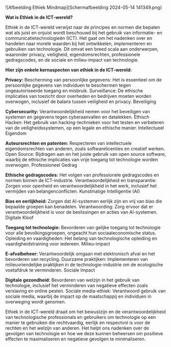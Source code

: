 ![Afbeelding Ethiek Mindmap](Schermafbeelding 2024-05-14 141349.png)

**Wat is Ethiek in de ICT-wereld?**

Ethiek in de ICT-wereld verwijst naar de principes en normen die bepalen wat als juist en onjuist wordt beschouwd bij het gebruik van informatie- en communicatietechnologieën (ICT). Het gaat om het nadenken over en handelen naar morele waarden bij het ontwikkelen, implementeren en gebruiken van technologie. Dit omvat een breed scala aan onderwerpen, waaronder privacy, veiligheid, eigendomsrechten, professionele gedragscodes, en de sociale en milieu-impact van technologie.

**Hier zijn enkele kernaspecten van ethiek in de ICT-wereld:**

**Privacy:** Bescherming van persoonlijke gegevens: Het is essentieel om de persoonlijke gegevens van individuen te beschermen tegen ongeautoriseerde toegang en misbruik.
Surveillance: De ethische implicaties van toezicht door overheden en bedrijven moeten worden overwogen, inclusief de balans tussen veiligheid en privacy.
Beveiliging

**Cybersecurity:** Verantwoordelijkheid nemen voor het beveiligen van systemen en gegevens tegen cyberaanvallen en datalekken.
Ethisch Hacken: Het gebruik van hacking-technieken voor het testen en verbeteren van de veiligheidssystemen, op een legale en ethische manier.
Intellectueel Eigendom

**Auteursrechten en patenten:** Respecteren van intellectuele eigendomsrechten van anderen, zoals softwarelicenties en creatief werken.
Open Source: Bijdragen aan en het juiste gebruik van open source software, waarbij de ethische implicaties van vrije toegang tot technologie worden overwogen.
Professioneel Gedrag

**Ethische gedragscodes:** Het volgen van professionele gedragscodes en normen binnen de ICT-industrie.
Verantwoordelijkheid en transparantie: Zorgen voor openheid en verantwoordelijkheid in het werk, inclusief het vermijden van belangenconflicten.
Kunstmatige Intelligentie (AI)

**Bias en eerlijkheid:** Zorgen dat AI-systemen eerlijk zijn en vrij van bias die bepaalde groepen kan benadelen.
Verantwoording: Zorg ervoor dat er verantwoordelijkheid is voor de beslissingen en acties van AI-systemen.
Digitale Kloof

**Toegang tot technologie:** Bevorderen van gelijke toegang tot technologie voor alle bevolkingsgroepen, ongeacht hun sociaaleconomische status.
Opleiding en vaardigheden: Het belang van technologische opleiding en vaardigheidstraining voor iedereen.
Milieu-impact

**E-afvalbeheer:** Verantwoordelijk omgaan met elektronisch afval en het bevorderen van recycling.
Duurzame praktijken: Implementeren van milieuvriendelijke praktijken in de technologie-industrie om de ecologische voetafdruk te verminderen.
Sociale Impact

**Digitale gezondheid:** Bevorderen van welzijn in het gebruik van technologie, inclusief het verminderen van negatieve effecten zoals verslaving en online pesten.
Sociale media-ethiek: Verantwoord gebruik van sociale media, waarbij de impact op de maatschappij en individuen in overweging wordt genomen.

Ethiek in de ICT-wereld draait om het bewustzijn en de verantwoordelijkheid van technologische professionals en gebruikers om technologie op een manier te gebruiken die rechtvaardig, eerlijk en respectvol is voor de rechten en het welzijn van anderen. Het helpt ons nadenken over de gevolgen van technologie en hoe we deze kunnen beheersen om positieve effecten te maximaliseren en negatieve gevolgen te minimaliseren.
